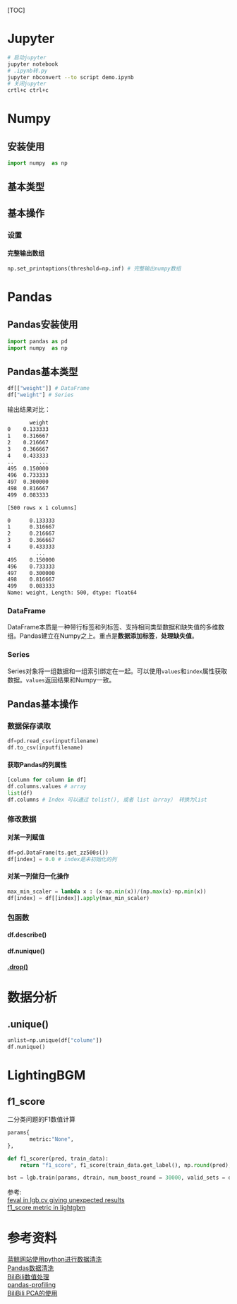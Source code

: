 [TOC]

# Jupyter

 ```bash
# 启动jupyter
jupyter notebook
# .ipynb转.py
jupyter nbconvert --to script demo.ipynb
# 关闭jupyter
crtl+c ctrl+c
```

# Numpy

## 安装使用

``` python
import numpy  as np
```

## 基本类型

## 基本操作

### 设置

#### 完整输出数组

```python
np.set_printoptions(threshold=np.inf) # 完整输出numpy数组
```

# Pandas

## Pandas安装使用

``` python
import pandas as pd
import numpy  as np
```

## Pandas基本类型

```python
df[["weight"]] # DataFrame
df["weight"] # Series
```

输出结果对比：

```bash
       weight
0    0.133333
1    0.316667
2    0.216667
3    0.366667
4    0.433333
..        ...
495  0.150000
496  0.733333
497  0.300000
498  0.816667
499  0.083333

[500 rows x 1 columns]

0      0.133333
1      0.316667
2      0.216667
3      0.366667
4      0.433333
         ...
495    0.150000
496    0.733333
497    0.300000
498    0.816667
499    0.083333
Name: weight, Length: 500, dtype: float64
```

### DataFrame

DataFrame本质是一种带行标签和列标签、支持相同类型数据和缺失值的多维数组。Pandas建立在Numpy之上。重点是**数据添加标签**，**处理缺失值**。

### Series

Series对象将一组数据和一组索引绑定在一起。可以使用```values```和```index```属性获取数据。```values```返回结果和Numpy一致。

## Pandas基本操作

### 数据保存读取

```python
df=pd.read_csv(inputfilename)
df.to_csv(inputfilename)
```

#### 获取Pandas的列属性

```python
[column for column in df]
df.columns.values # array
list(df)
df.columns # Index 可以通过 tolist(), 或者 list（array） 转换为list
```

### 修改数据

#### 对某一列赋值

``` python
df=pd.DataFrame(ts.get_zz500s())
df[index] = 0.0 # index是未初始化的列
```

#### 对某一列做归一化操作

```python
max_min_scaler = lambda x : (x-np.min(x))/(np.max(x)-np.min(x))
df[index] = df[[index]].apply(max_min_scaler)
```

### 包函数

#### df.describe()

#### df.nunique()

#### [.drop()](https://blog.csdn.net/nuaadot/article/details/78304642)

# 数据分析

## .unique()

```python
unlist=np.unique(df["colume"])
df.nunique()
```

# LightingBGM

## f1_score

二分类问题的F1数值计算

```python
params{
       metric:"None",
},

def f1_scorer(pred, train_data):
    return "f1_score", f1_score(train_data.get_label(), np.round(pred), average="weighted"), True

bst = lgb.train(params, dtrain, num_boost_round = 30000, valid_sets = dvalid,verbose_eval = 400,early_stopping_rounds = 200, feval = f1_scorer )
```

参考:  
[feval in lgb.cv giving unexpected results](https://github.com/microsoft/LightGBM/issues/1483)  
[f1_score metric in lightgbm](https://stackoverflow.com/questions/50931168/f1-score-metric-in-lightgbm)

# 参考资料

[蓝鲸网站使用python进行数据清洗](http://bluewhale.cc/2016-08-21/python-data-cleaning.html)  
[Pandas数据清洗](https://www.cnblogs.com/BoyceYang/p/8182053.html)  
[BiliBili数值处理](https://www.bilibili.com/video/av52783056/?p=3)  
[pandas-profiling](https://www.zhihu.com/question/24590883/answer/782584888)  
[BiliBili PCA的使用](https://www.bilibili.com/video/av28790123?from=search&seid=15676878223827506884)
